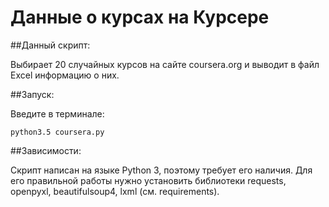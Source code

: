 ﻿# Данные о курсах на Курсере

##Данный скрипт:

Выбирает 20 случайных курсов на сайте coursera.org и выводит в файл Excel информацию о них.

##Запуск:

Введите в терминале:

    python3.5 coursera.py

##Зависимости:

Скрипт написан на языке Python 3, поэтому требует его наличия.
Для его правильной работы нужно установить библиотеки requests, openpyxl, beautifulsoup4, lxml  (см. requirements).